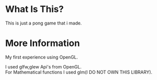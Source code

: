 # What Is This?
This is just a pong game that i made.</br>

# More Information
My first experience using OpenGL.</br>

I used glfw,glew Api's from OpenGL.</br>
For Mathematical functions I used glm(I DO NOT OWN THIS LIBRARY).

